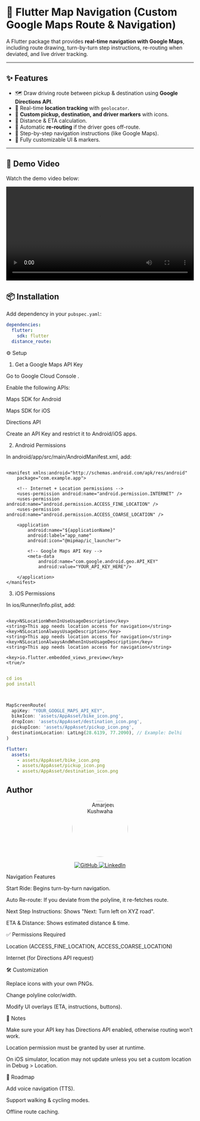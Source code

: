 # 🚗 Flutter Map Navigation (Custom Google Maps Route & Navigation)

A Flutter package that provides **real-time navigation with Google Maps**, including route drawing, turn-by-turn step instructions, re-routing when deviated, and live driver tracking.

---

## ✨ Features

- 🗺️ Draw driving route between pickup & destination using **Google Directions API**.
- 📍 Real-time **location tracking** with `geolocator`.
- 🎯 **Custom pickup, destination, and driver markers** with icons.
- 📏 Distance & ETA calculation.
- 🔄 Automatic **re-routing** if the driver goes off-route.
- 🧭 Step-by-step navigation instructions (like Google Maps).
- 🎨 Fully customizable UI & markers.

---

## 🎥 Demo Video

Watch the demo video below:

<video width="100%" controls>
  <source src="https://github.com/Amarj234/map_route_package/blob/main/Screen_recording_20250925_145039%20(1).mp4" type="video/mp4">
  Your browser does not support the video tag.
</video>



## 📦 Installation

Add dependency in your `pubspec.yaml`:

```yaml
dependencies:
  flutter:
    sdk: flutter
  distance_route: 


```
⚙️ Setup
1. Get a Google Maps API Key

Go to Google Cloud Console
.

Enable the following APIs:

Maps SDK for Android

Maps SDK for iOS

Directions API

Create an API Key and restrict it to Android/iOS apps.

2. Android Permissions

In android/app/src/main/AndroidManifest.xml, add:

```

<manifest xmlns:android="http://schemas.android.com/apk/res/android"
    package="com.example.app">

    <!-- Internet + Location permissions -->
    <uses-permission android:name="android.permission.INTERNET" />
    <uses-permission android:name="android.permission.ACCESS_FINE_LOCATION" />
    <uses-permission android:name="android.permission.ACCESS_COARSE_LOCATION" />

    <application
        android:name="${applicationName}"
        android:label="app_name"
        android:icon="@mipmap/ic_launcher">

        <!-- Google Maps API Key -->
        <meta-data
            android:name="com.google.android.geo.API_KEY"
            android:value="YOUR_API_KEY_HERE"/>

    </application>
</manifest>

```

3. iOS Permissions

In ios/Runner/Info.plist, add:

```agsl

<key>NSLocationWhenInUseUsageDescription</key>
<string>This app needs location access for navigation</string>
<key>NSLocationAlwaysUsageDescription</key>
<string>This app needs location access for navigation</string>
<key>NSLocationAlwaysAndWhenInUseUsageDescription</key>
<string>This app needs location access for navigation</string>

<key>io.flutter.embedded_views_preview</key>
<true/>

```

```yaml

cd ios
pod install



```
```dart

MapScreenRoute(
  apiKey: "YOUR_GOOGLE_MAPS_API_KEY",
  bikeIcon: 'assets/AppAsset/bike_icon.png',
  dropIcon: 'assets/AppAsset/destination_icon.png',
  pickupIcon: 'assets/AppAsset/pickup_icon.png',
  destinationLocation: LatLng(28.6139, 77.2090), // Example: Delhi
)

```


```yaml 
flutter:
  assets:
    - assets/AppAsset/bike_icon.png
    - assets/AppAsset/pickup_icon.png
    - assets/AppAsset/destination_icon.png
```



## Author

<p align="center">
  <img src="https://media.licdn.com/dms/image/v2/D5603AQEaN03Kf1dbiA/profile-displayphoto-shrink_200_200/B56ZdYflF_H8Ag-/0/1749536366485?e=2147483647&v=beta&t=nmOpN350dNf3wqVfrNL-rE3zXBVSHfFDTDQ7X8oAykg" alt="Amarjeet Kushwaha
" width="150" height="150" style="border-radius:50%">
</p>

<p align="center">
  <a href="https://github.com/Amarj234">
    <img src="https://img.shields.io/badge/GitHub-181717?logo=github&logoColor=white&style=for-the-badge" alt="GitHub">
  </a>
  <a href="https://www.linkedin.com/in/amarj234/">
    <img src="https://img.shields.io/badge/LinkedIn-0A66C2?logo=linkedin&logoColor=white&style=for-the-badge" alt="LinkedIn">
  </a>
</p>

Navigation Features

Start Ride: Begins turn-by-turn navigation.

Auto Re-route: If you deviate from the polyline, it re-fetches route.

Next Step Instructions: Shows "Next: Turn left on XYZ road".

ETA & Distance: Shows estimated distance & time.

✅ Permissions Required

Location (ACCESS_FINE_LOCATION, ACCESS_COARSE_LOCATION)

Internet (for Directions API request)

🛠️ Customization

Replace icons with your own PNGs.

Change polyline color/width.

Modify UI overlays (ETA, instructions, buttons).

📌 Notes

Make sure your API key has Directions API enabled, otherwise routing won’t work.

Location permission must be granted by user at runtime.

On iOS simulator, location may not update unless you set a custom location in Debug > Location.

🎯 Roadmap

Add voice navigation (TTS).

Support walking & cycling modes.

Offline route caching.

